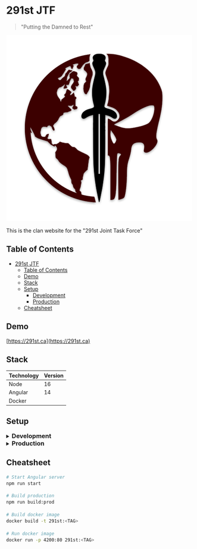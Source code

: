 # 291st JTF

> "Putting the Damned to Rest"

![Skull Sword and Globe Emblem](./src/assets/img/logo.png)

This is the clan website for the "291st Joint Task Force"

## Table of Contents
- [291st JTF](#291st-jtf)
  - [Table of Contents](#table-of-contents)
  - [Demo](#demo)
  - [Stack](#stack)
  - [Setup](#setup)
    - [Development](#development)
	- [Production](#production)
  - [Cheatsheet](#cheatsheet)

## Demo
[https://291st.ca](https://291st.ca)

## Stack
| Technology | Version |
|------------|---------|
| Node       | 16      |
| Angular    | 14      |
| Docker     |         |

## Setup
<details>
<summary>
  <h3 id="development" style="display: inline">
    Development
  </h3>
</summary>

#### Prerequisites
- [NodeJS](https://nodejs.org/en/)

#### Instructions
1. Install the dependencies: `npm install`
2. Start the Angular server: `npm run start`
3. Open [http://localhost:4200](http://localhost:4200)
</details>

<details>
<summary>
  <h3 id="production" style="display: inline">
    Production
  </h3>
</summary>

#### Prerequisites
- [Docker](https://docs.docker.com/install/)

#### Instructions
1. Build the docker image: `docker build -t 291st:<TAG> .`
2. Start the new image: `docker run -p 4200:80 291st:<TAG>`
3. Open [http://localhost:4200](http://localhost:4200)

</details>

## Cheatsheet
```bash
# Start Angular server
npm run start

# Build production
npm run build:prod

# Build docker image
docker build -t 291st:<TAG>

# Run docker image
docker run -p 4200:80 291st:<TAG>
```
